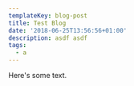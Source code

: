 ```yaml
---
templateKey: blog-post
title: Test Blog
date: '2018-06-25T13:56:56+01:00'
description: asdf asdf
tags:
  - a
---
```

Here's some text.
